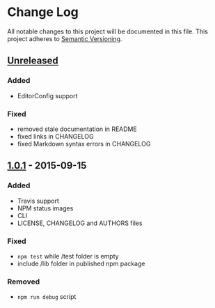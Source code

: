 # Change Log

All notable changes to this project will be documented in this file.
This project adheres to [Semantic Versioning](http://semver.org/).

## [Unreleased][unreleased]

### Added
- EditorConfig support

### Fixed
- removed stale documentation in README
- fixed links in CHANGELOG
- fixed Markdown syntax errors in CHANGELOG

## [1.0.1] - 2015-09-15

### Added
- Travis support
- NPM status images
- CLI
- LICENSE, CHANGELOG and AUTHORS files

### Fixed
- `npm test` while /test folder is empty
- include /lib folder in published npm package

### Removed
- `npm run debug` script

[unreleased]: https://github.com/jakutis/directory-hash-js/compare/v1.0.1...HEAD
[1.0.1]: https://github.com/jakutis/directory-hash-js/compare/v1.0.0...v1.0.1
